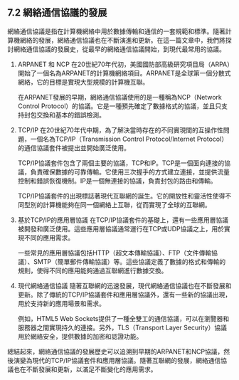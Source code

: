 ## 7.2 網絡通信協議的發展

網絡通信協議是指在計算機網絡中用於數據傳輸和通信的一套規範和標準。隨著計算機網絡的發展，網絡通信協議也在不斷演進和更新。在這一篇文章中，我們將探討網絡通信協議的發展史，從最早的網絡通信協議開始，到現代最常用的協議。

1. ARPANET 和 NCP
   在20世紀70年代初，美國國防部高級研究項目局（ARPA）開始了一個名為ARPANET的計算機網絡項目。ARPANET是全球第一個分散式網絡，它的目標是實現大型規模的計算機互聯。

   在ARPANET發展的早期，網絡通信協議使用的是一種稱為NCP（Network Control Protocol）的協議。它是一種預先確定了數據格式的協議，並且只支持封包交換和基本的錯誤檢測。

2. TCP/IP
   在20世紀70年代中期，為了解決當時存在的不同實現間的互操作性問題，一個名為TCP/IP（Transmission Control Protocol/Internet Protocol）的通信協議套件被提出並開始廣泛使用。

   TCP/IP協議套件包含了兩個主要的協議，TCP和IP。TCP是一個面向連接的協議，負責確保數據的可靠傳輸。它使用三次握手的方式建立連接，並提供流量控制和錯誤恢復機制。IP是一個無連接的協議，負責封包的路由和傳輸。

   TCP/IP協議套件的出現標誌著現代互聯網的誕生。它的開放性和靈活性使得不同型別的計算機能夠在同一個網絡上互聯，從而實現了全球的互聯網。

3. 基於TCP/IP的應用層協議
   在TCP/IP協議套件的基礎上，還有一些應用層協議被開發和廣泛使用。這些應用層協議通常運行在TCP或UDP協議之上，用於實現不同的應用需求。

   一些常見的應用層協議包括HTTP（超文本傳輸協議）、FTP（文件傳輸協議）、SMTP（簡單郵件傳輸協議）等。這些協議定義了數據的格式和傳輸的規則，使得不同的應用能夠通過互聯網進行數據交換。

4. 現代網絡通信協議
   隨著互聯網的迅速發展，現代網絡通信協議也在不斷發展和更新。除了傳統的TCP/IP協議套件和應用層協議外，還有一些新的協議出現，用於支持新的應用場景和需求。

   例如，HTML5 Web Sockets提供了一種全雙工的通信協議，可以在瀏覽器和服務器之間實現持久的連接。另外，TLS（Transport Layer Security）協議用於網絡安全，提供數據的加密和認證功能。

總結起來，網絡通信協議的發展歷史可以追溯到早期的ARPANET和NCP協議，然後演變為現代的TCP/IP協議套件和應用層協議。隨著互聯網的發展，網絡通信協議也在不斷發展和更新，以滿足不斷變化的應用需求。
